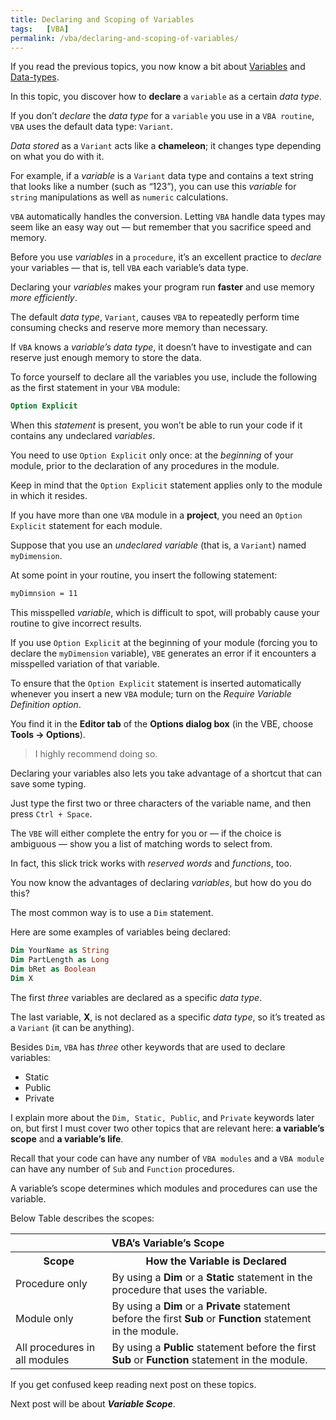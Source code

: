 ```yaml
---
title: Declaring and Scoping of Variables
tags:   [VBA]
permalink: /vba/declaring-and-scoping-of-variables/
---
```


If you read the previous topics, you now know a bit about [Variables](/vba/variables) and [Data-types](/vba/programming-concepts#data-types-in-vba). 

In this topic, you discover how to **declare** a `variable` as a certain *data type*.

If you don’t *declare* the *data type* for a `variable` you use in a `VBA routine`, `VBA` uses the default data type: `Variant`. 

*Data stored* as a `Variant` acts like a **chameleon**; it changes type depending on what you do with it. 

For example, if a *variable* is a `Variant` data type and contains a text string that looks like a number (such as “123”), you can use this *variable* for `string` manipulations as well as `numeric` calculations. 

`VBA` automatically handles the conversion. Letting `VBA` handle data types may seem like an easy way out — but remember that you sacrifice speed and memory.

Before you use *variables* in a `procedure`, it’s an excellent practice to *declare* your variables — that is, tell `VBA` each variable’s data type. 

Declaring your *variables* makes your program run **faster** and use memory *more efficiently*. 

The default *data type*, `Variant`, causes `VBA` to repeatedly perform time consuming checks and reserve more memory than necessary. 

If `VBA` knows a *variable’s data type*, it doesn’t have to investigate and can reserve just enough memory to store the data.

To force yourself to declare all the variables you use, include the following as the first statement in your `VBA` module:

```vb showLineNumbers
Option Explicit
```

When this *statement* is present, you won’t be able to run your code if it contains any undeclared *variables*.

You need to use `Option Explicit` only once: at the *beginning* of your module, prior to the declaration of any procedures in the module. 

Keep in mind that the `Option Explicit` statement applies only to the module in which it resides. 

If you have more than one `VBA` module in a **project**, you need an `Option Explicit` statement for each module.

Suppose that you use an *undeclared variable* (that is, a `Variant`) named `myDimension`. 

At some point in your routine, you insert the following statement:

```vb showLineNumbers
myDimnsion = 11
```

This misspelled *variable*, which is difficult to spot, will probably cause your routine to give incorrect results. 

If you use `Option Explicit` at the beginning of your module (forcing you to declare the `myDimension` variable), `VBE` generates an error if it encounters a misspelled variation of that variable.

To ensure that the `Option Explicit` statement is inserted automatically whenever you insert a new `VBA` module; turn on the *Require Variable Definition option*. 

You find it in the **Editor tab** of the **Options dialog box** (in the VBE, choose **Tools -> Options**). 

> I highly recommend doing so.

Declaring your variables also lets you take advantage of a shortcut that can save some typing. 

Just type the first two or three characters of the variable name, and then press `Ctrl + Space`. 

The `VBE` will either complete the entry for you or — if the choice is ambiguous — show you a list of matching words to select from. 

In fact, this slick trick works with *reserved words* and *functions*, too.

You now know the advantages of declaring *variables*, but how do you do this? 

The most common way is to use a `Dim` statement. 

Here are some examples of variables being declared:

```vb showLineNumbers
Dim YourName as String
Dim PartLength as Long
Dim bRet as Boolean
Dim X
```

The first *three* variables are declared as a specific *data type*. 

The last variable, **X**, is not declared as a specific *data type*, so it’s treated as a `Variant` (it can be anything).

Besides `Dim`, `VBA` has *three* other keywords that are used to declare variables:

* Static
* Public
* Private

I explain more about the `Dim, Static, Public`, and `Private` keywords later on, but first I must cover two other topics that are relevant here: **a variable’s scope** and **a variable’s life**.

Recall that your code can have any number of `VBA modules` and a `VBA module` can have any number of `Sub` and `Function` procedures. 

A variable’s scope determines which modules and procedures can use the variable. 

Below Table describes the scopes:


<table class="w3-table-all w3-mobile w3-card-4">
    <tr>
        <th class="w3-center" colspan="2">VBA’s Variable’s Scope</th>
    </tr>
    <tr>
        <th>Scope</th>
        <th>How the Variable is Declared</th>
    </tr>
    <tr>
        <td>Procedure only</td>
        <td>By using a <strong>Dim</strong> or a <strong>Static</strong> statement in the procedure that uses the variable.</td>
    </tr>
    <tr>
        <td>Module only</td>
        <td>By using a <strong>Dim</strong> or a <strong>Private</strong> statement 
            before the first <strong>Sub</strong> or <strong>Function</strong> statement in the module.
        </td>
    </tr>
    <tr>
        <td>All procedures in all modules</td>
        <td>
            By using a <strong>Public</strong> statement before the first <strong>Sub</strong> or 
            <strong>Function</strong> statement in the module.
        </td>
    </tr>
</table>


If you get confused keep reading next post on these topics.

Next post will be about ***Variable Scope***.

